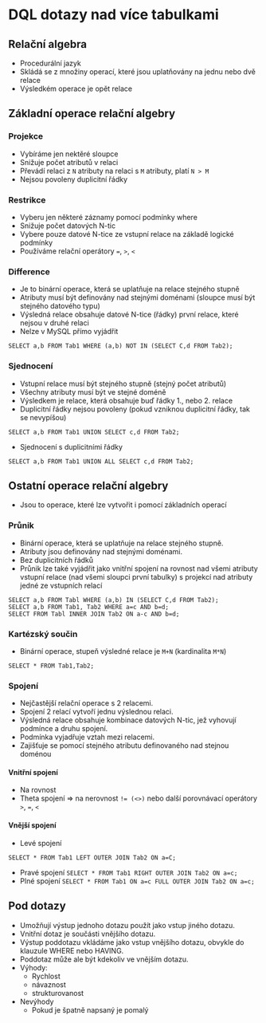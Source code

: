 # DQL dotazy nad více tabulkami

## Relační algebra

- Procedurální jazyk
- Skládá se z množiny operací, které jsou uplatňovány na jednu nebo dvě relace
- Výsledkém operace je opět relace

## Základní operace relační algebry

### Projekce

- Vybíráme jen nektěré sloupce
- Snižuje počet atributů v relaci
- Převádí relaci z `N` atributy na relaci s `M` atributy, platí `N > M`
- Nejsou povoleny duplicitní řádky

### Restrikce

- Vyberu jen některé záznamy pomocí podmínky where
- Snižuje počet datových N-tic
- Vybere pouze datové N-tice ze vstupní relace na základě logické podmínky
- Používáme relační operátory `=`, `>`, `<`

### Difference

- Je to binární operace, která se uplatňuje na relace stejného stupně
- Atributy musí být definovány nad stejnými doménami (sloupce musí být stejného datového typu)
- Výsledná relace obsahuje datové N-tice (řádky) první relace, které nejsou v druhé relaci
- Nelze v MySQL přímo vyjádřit

`SELECT a,b FROM Tab1 WHERE (a,b) NOT IN (SELECT C,d FROM Tab2);`

### Sjednocení

- Vstupní relace musí být stejného stupně (stejný počet atributů)
- Všechny atributy musí být ve stejné doméně
- Výsledkem je relace, která obsahuje buď řádky 1., nebo 2. relace
- Duplicitní řádky nejsou povoleny (pokud vzniknou duplicitní řádky, tak se nevypíšou)

`SELECT a,b FROM Tab1 UNION SELECT c,d FROM Tab2;`

- Sjednocení s duplicitními řádky

`SELECT a,b FROM Tab1 UNION ALL SELECT c,d FROM Tab2;`

## Ostatní operace relační algebry

- Jsou to operace, které lze vytvořit i pomocí základních operací

### Průnik
- Binární operace, která se uplatňuje na relace stejného stupně.
- Atributy jsou definovány nad stejnými doménami.
- Bez duplicitních řádků
- Průnik lze také vyjádřit jako vnitřní spojení na rovnost nad všemi atributy vstupní relace (nad všemi sloupci první tabulky) s projekcí nad atributy jedné ze vstupních relací

```
SELECT a,b FROM Tabl WHERE (a,b) IN (SELECT C,d FROM Tab2);
SELECT a,b FROM Tab1, Tab2 WHERE a=c AND b=d;
SELECT FROM Tabl INNER JOIN Tab2 ON a-c AND b=d;
```

### Kartézský součin
- Binární operace, stupeň výsledné relace je `M+N` (kardinalita `M*N`)

`SELECT * FROM Tab1,Tab2;`

### Spojení
- Nejčastější relační operace s 2 relacemi.
- Spojení 2 relací vytvoří jednu výslednou relaci.
- Výsledná relace obsahuje kombinace datových N-tic, jež vyhovují podmínce a druhu spojení.
- Podmínka vyjadřuje vztah mezi relacemi.
- Zajišťuje se pomocí stejného atributu definovaného nad stejnou doménou
#### Vnitřní spojení
- Na rovnost 
- Theta spojení => na nerovnost `!= (<>)` nebo další porovnávací operátory `>`, `=`, `<`
#### Vnější spojení
- Levé spojení

`SELECT * FROM Tab1 LEFT OUTER JOIN Tab2 ON a=C;`
- Pravé spojení
`SELECT * FROM Tab1 RIGHT OUTER JOIN Tab2 ON a=c;`
- Plné spojení
`SELECT * FROM Tab1 ON a=c FULL OUTER JOIN Tab2 ON a=c;`

## Pod dotazy

- Umožňují výstup jednoho dotazu použít jako vstup jiného dotazu.
- Vnitřní dotaz je součásti vnějšího dotazu.
- Výstup poddotazu vkládáme jako vstup vnějšího dotazu, obvykle do klauzule WHERE nebo HAVING. 
- Poddotaz může ale být kdekoliv ve vnějším dotazu.
- Výhody:
  - Rychlost
  - návaznost
  - strukturovanost
- Nevýhody
  - Pokud je špatně napsaný je pomalý
